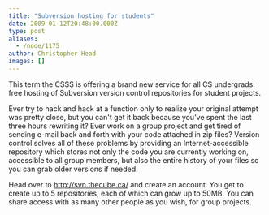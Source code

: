 ```yaml
---
title: "Subversion hosting for students"
date: 2009-01-12T20:48:00.000Z
type: post
aliases:
  - /node/1175
author: Christopher Head
images: []
---
```


<div class="field field-name-body field-type-text-with-summary field-label-hidden"><div class="field-items"><div class="field-item even"><p>This term the CSSS is offering a brand new service for all CS undergrads: free hosting of Subversion version control repositories for student projects.</p>
<p>Ever try to hack and hack at a function only to realize your original attempt was pretty close, but you can&apos;t get it back because you&apos;ve spent the last three hours rewriting it? Ever work on a group project and get tired of sending e-mail back and forth with your code attached in zip files? Version control solves all of these problems by providing an Internet-accessible repository which stores not only the code you are currently working on, accessible to all group members, but also the entire history of your files so you can grab older versions if needed.</p>
<p>Head over to <a href="http://svn.thecube.ca/">http://svn.thecube.ca/</a> and create an account. You get to create up to 5 repositories, each of which can grow up to 50MB. You can share access with as many other people as you wish, for group projects.</p>
</div></div></div>    <footer>
          </footer>
